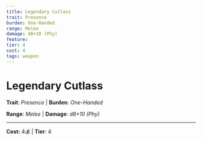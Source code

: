 ```yaml
---
title: Legendary Cutlass
trait: Presence
burden: One-Handed
range: Melee
damage: d8+10 (Phy)
feature: 
tier: 4
cost: 4
tags: weapon
---
```

# Legendary Cutlass

**Trait**: _Presence_ | **Burden**: _One-Handed_

**Range**: _Melee_ | **Damage**: _d8+10 (Phy)_

___
**Cost:** 4💰 | **Tier**: 4
